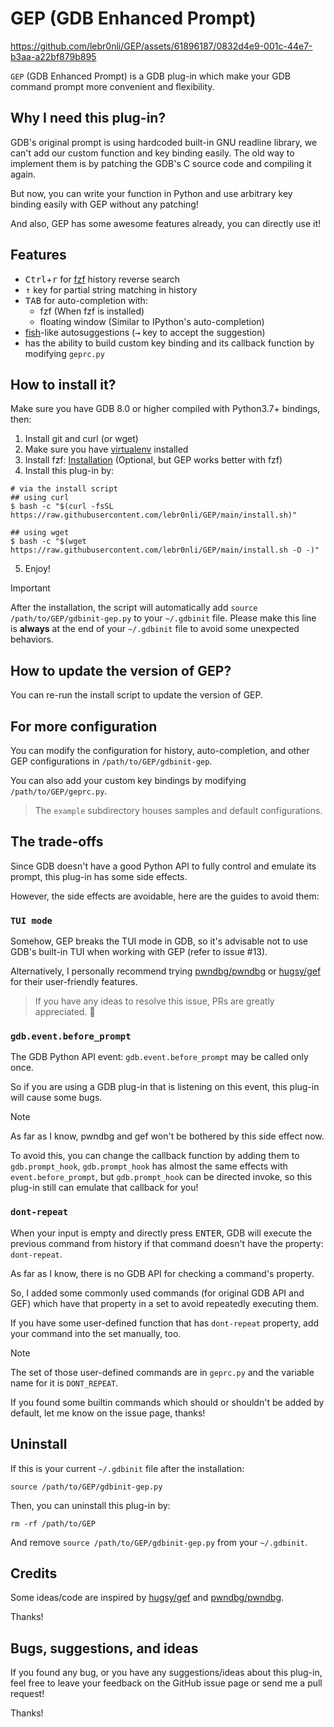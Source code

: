 # GEP (GDB Enhanced Prompt)

https://github.com/lebr0nli/GEP/assets/61896187/0832d4e9-001c-44e7-b3aa-a22bf879b895

`GEP` (GDB Enhanced Prompt) is a GDB plug-in which make your GDB command prompt more convenient and flexibility.

## Why I need this plug-in?

GDB's original prompt is using hardcoded built-in GNU readline library, we can't add our custom function and key binding
easily. The old way to implement them is by patching the GDB's C source code and compiling it again.

But now, you can write your function in Python and use arbitrary key binding easily with GEP without any patching!

And also, GEP has some awesome features already, you can directly use it!

## Features

- <kbd>Ctrl</kbd>+<kbd>r</kbd> for [fzf](https://github.com/junegunn/fzf) history reverse search
- <kbd>↑</kbd> key for partial string matching in history
- <kbd>TAB</kbd> for auto-completion with:
  - fzf (When fzf is installed)
  - floating window (Similar to IPython's auto-completion)
- [fish](https://fishshell.com)-like autosuggestions (<kbd>→</kbd> key to accept the suggestion)
- has the ability to build custom key binding and its callback function by modifying `geprc.py`

## How to install it?

Make sure you have GDB 8.0 or higher compiled with Python3.7+ bindings, then:

1. Install git and curl (or wget)
2. Make sure you have [virtualenv](https://packaging.python.org/en/latest/guides/installing-using-pip-and-virtual-environments/#installing-virtualenv) installed
3. Install fzf: [Installation](https://github.com/junegunn/fzf#installation) (Optional, but GEP works better with fzf)
4. Install this plug-in by:

```shell
# via the install script
## using curl
$ bash -c "$(curl -fsSL https://raw.githubusercontent.com/lebr0nli/GEP/main/install.sh)"

## using wget
$ bash -c "$(wget https://raw.githubusercontent.com/lebr0nli/GEP/main/install.sh -O -)"
```

5. Enjoy!

> [!IMPORTANT]
> After the installation, the script will automatically add `source /path/to/GEP/gdbinit-gep.py` to your `~/.gdbinit` file. Please make this line is **always** at the end of your `~/.gdbinit` file to avoid some unexpected behaviors.

## How to update the version of GEP?

You can re-run the install script to update the version of GEP.

## For more configuration

You can modify the configuration for history, auto-completion, and other GEP configurations in `/path/to/GEP/gdbinit-gep`.

You can also add your custom key bindings by modifying `/path/to/GEP/geprc.py`.

> The `example` subdirectory houses samples and default configurations.

## The trade-offs

Since GDB doesn't have a good Python API to fully control and emulate its prompt, this plug-in has some side
effects.

However, the side effects are avoidable, here are the guides to avoid them:

### `TUI mode`

Somehow, GEP breaks the TUI mode in GDB, so it's advisable not to use GDB's built-in TUI when working with GEP (refer to issue #13).

Alternatively, I personally recommend trying [pwndbg/pwndbg](https://github.com/pwndbg/pwndbg) or [hugsy/gef](https://github.com/hugsy/gef) for their user-friendly features.

> If you have any ideas to resolve this issue, PRs are greatly appreciated. 🙏

### `gdb.event.before_prompt`

The GDB Python API event: `gdb.event.before_prompt` may be called only once.

So if you are using a GDB plug-in that is listening on this event, this plug-in will cause some bugs.

> [!NOTE]
> As far as I know, pwndbg and gef won't be bothered by this side effect now.

To avoid this, you can change the callback function by adding them to `gdb.prompt_hook`, `gdb.prompt_hook` has almost
the same effects with `event.before_prompt`, but `gdb.prompt_hook` can be directed invoke, so this plug-in still can
emulate that callback for you!

### `dont-repeat`

When your input is empty and directly press <kbd>ENTER</kbd>, GDB will execute the previous command from history if that command
doesn't have the property: `dont-repeat`.

As far as I know, there is no GDB API for checking a command's property.

So, I added some commonly used commands (for original GDB API and GEF) which have that property in a set to avoid
repeatedly executing them.

If you have some user-defined function that has `dont-repeat` property, add your command into the set manually, too.

> [!NOTE]
> The set of those user-defined commands are in `geprc.py` and the variable name for it is `DONT_REPEAT`.
>
> If you found some builtin commands which should or shouldn't be added by default, let me know on the issue page, thanks!

## Uninstall

If this is your current `~/.gdbinit` file after the installation:

```shell
source /path/to/GEP/gdbinit-gep.py
```

Then, you can uninstall this plug-in by:

```shell
rm -rf /path/to/GEP
```

And remove `source /path/to/GEP/gdbinit-gep.py` from your `~/.gdbinit`.

## Credits

Some ideas/code are inspired by [hugsy/gef](https://github.com/hugsy/gef) and [pwndbg/pwndbg](https://github.com/pwndbg/pwndbg).

Thanks!

## Bugs, suggestions, and ideas

If you found any bug, or you have any suggestions/ideas about this plug-in, feel free to leave your feedback on the
GitHub issue page or send me a pull request!

Thanks!
